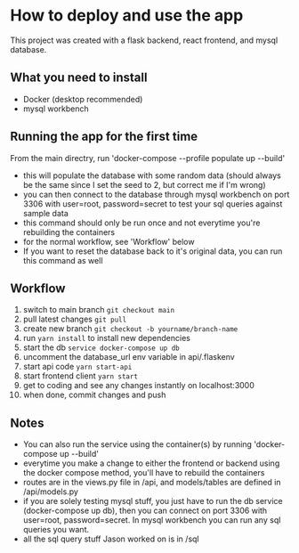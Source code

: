 # How to deploy and use the app

This project was created with a flask backend, react frontend, and mysql database.

## What you need to install
- Docker (desktop recommended)
- mysql workbench

## Running the app for the first time
From the main directry, run 'docker-compose --profile populate up --build'
  - this will populate the database with some random data (should always be the same since I set the seed to 2, but correct me if I'm wrong)
  - you can then connect to the database through mysql workbench on port 3306 with user=root, password=secret to test your sql queries against sample data
  - this command should only be run once and not everytime you're rebuilding the containers
  - for the normal workflow, see 'Workflow' below
  - If you want to reset the database back to it's original data, you can run this command as well

## Workflow
1. switch to main branch `git checkout main`
2. pull latest changes `git pull`
3. create new branch `git checkout -b yourname/branch-name`
4. run `yarn install` to install new dependencies
5. start the db `service docker-compose up db`
6. uncomment the database_url env variable in api/.flaskenv
7. start api code `yarn start-api`
8. start frontend client `yarn start`
9. get to coding and see any changes instantly on localhost:3000
10. when done, commit changes and push

## Notes
 - You can also run the service using the container(s) by running 'docker-compose up --build'
  - everytime you make a change to either the frontend or backend using the docker compose method, you'll have to rebuild the containers
 - routes are in the views.py file in /api, and models/tables are defined in /api/models.py
 - if you are solely testing mysql stuff, you just have to run the db service (docker-compose up db), then you can connect on port 3306 with user=root, password=secret. In mysql workbench you can run any sql queries you want.
 - all the sql query stuff Jason worked on is in /sql
